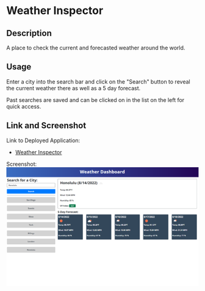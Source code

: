 # Weather Inspector

## Description

A place to check the current and forecasted weather around the world.

## Usage

Enter a city into the search bar and click on the "Search" button to reveal the current weather there as well as a 5 day forecast.

Past searches are saved and can be clicked on in the list on the left for quick access.

## Link and Screenshot

Link to Deployed Application:

* [Weather Inspector](https://acotterson.github.io/WeatherInspector/)

Screenshot:
![Product Screen Shot](assets/images/screenshot.png)
